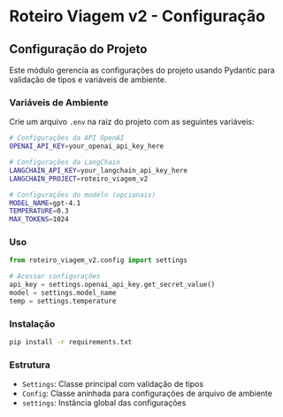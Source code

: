 # Roteiro Viagem v2 - Configuração

## Configuração do Projeto

Este módulo gerencia as configurações do projeto usando Pydantic para validação de tipos e variáveis de ambiente.

### Variáveis de Ambiente

Crie um arquivo `.env` na raiz do projeto com as seguintes variáveis:

```bash
# Configurações da API OpenAI
OPENAI_API_KEY=your_openai_api_key_here

# Configurações da LangChain
LANGCHAIN_API_KEY=your_langchain_api_key_here
LANGCHAIN_PROJECT=roteiro_viagem_v2

# Configurações do modelo (opcionais)
MODEL_NAME=gpt-4.1
TEMPERATURE=0.3
MAX_TOKENS=1024
```

### Uso

```python
from roteiro_viagem_v2.config import settings

# Acessar configurações
api_key = settings.openai_api_key.get_secret_value()
model = settings.model_name
temp = settings.temperature
```

### Instalação

```bash
pip install -r requirements.txt
```

### Estrutura

- `Settings`: Classe principal com validação de tipos
- `Config`: Classe aninhada para configurações de arquivo de ambiente
- `settings`: Instância global das configurações
